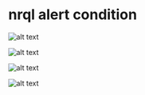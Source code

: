 
# nrql alert condition

![alt text](<Screenshot 2024-05-16 120412.png>)


![alt text](<Screenshot 2024-05-16 120430.png>)


![alt text](<Screenshot 2024-05-16 120606.png>)

![alt text](<Screenshot 2024-05-16 120820.png>)